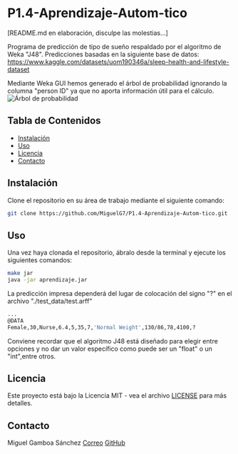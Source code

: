 # P1.4-Aprendizaje-Autom-tico

[README.md en elaboración, disculpe las molestias...]

Programa de predicción de tipo de sueño respaldado por el algoritmo de Weka "J48".
Predicciones basadas en la siguiente base de datos: https://www.kaggle.com/datasets/uom190346a/sleep-health-and-lifestyle-dataset

Mediante Weka GUI hemos generado el árbol de probabilidad ignorando la columna "person ID" ya que no aporta información útil para el cálculo.
![Árbol de probabilidad](https://i.ibb.co/VYzB7Vx/imagen-2023-12-09-120458537.png)

## Tabla de Contenidos

- [Instalación](#instalación)
- [Uso](#uso)
- [Licencia](#licencia)
- [Contacto](#contacto)

## Instalación

Clone el repositorio en su área de trabajo mediante el siguiente comando:
```bash
git clone https://github.com/MiguelG7/P1.4-Aprendizaje-Autom-tico.git
```
## Uso

Una vez haya clonada el repositorio, ábralo desde la terminal y ejecute los siguientes comandos:
```bash
make jar
java -jar aprendizaje.jar
```
La predicción impresa dependerá del lugar de colocación del signo "?" en el archivo "./test_data/test.arff"
```bash
...
@DATA
Female,30,Nurse,6.4,5,35,7,'Normal Weight',130/86,78,4100,?
```
Conviene recordar que el algoritmo J48 está diseñado para elegir entre opciones y no dar un valor específico como puede ser un "float" o un "int",entre otros.

## Licencia
Este proyecto está bajo la Licencia MIT - vea el archivo [LICENSE](LICENSE) para más detalles.

## Contacto
Miguel Gamboa Sánchez
[Correo](mailto:miguel.gamboasanchez@usp.ceu.es)
[GitHub](https://github.com/MiguelG7)

